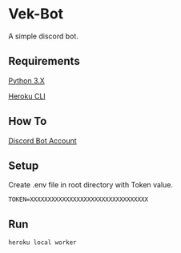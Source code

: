# Vek-Bot

A simple discord bot.

## Requirements

[Python 3.X](https://www.python.org/downloads/)

[Heroku CLI](https://devcenter.heroku.com/articles/heroku-cli)

## How To

[Discord Bot Account](https://discordpy.readthedocs.io/en/rewrite/discord.html)

## Setup

Create .env file in root directory with Token value.

`TOKEN=XXXXXXXXXXXXXXXXXXXXXXXXXXXXXXXXX`

## Run

```command line
heroku local worker
```
